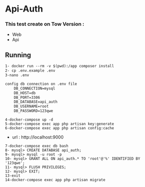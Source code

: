 # Api-Auth

### This test create on Tow Version :
* Web
* Api

## Running

```html
1- docker run --rm -v $(pwd):/app composer install
2- cp .env.example .env
3-nano .env
```
```html
config db connection on .env file
    DB_CONNECTION=mysql
    DB_HOST=db
    DB_PORT=3306
    DB_DATABASE=api_auth
    DB_USERNAME=root
    DB_PASSWORD=123qwe
```
```
4-docker-compose up -d
5-docker-compose exec app php artisan key:generate
6-docker-compose exec app php artisan config:cache
```
* url : http://localhost:9000

```
7-docker-compose exec db bash
8- mysql> CREATE DATABASE api_auth;
9- mysql> mysql -u root -p
10- mysql> GRANT ALL ON api_auth.* TO 'root'@'%' IDENTIFIED BY '123qwe';
11- mysql> FLUSH PRIVILEGES;
12- mysql> EXIT;
13-exit
14-docker-compose exec app php artisan migrate

